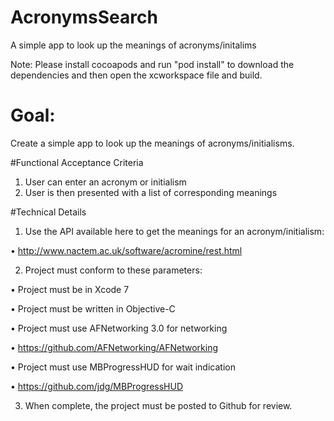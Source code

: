 # AcronymsSearch
A simple app to look up the meanings of acronyms/initalims

Note: Please install cocoapods and run "pod install" to download the dependencies and then open the xcworkspace file and build.

# Goal: 
Create a simple app to look up the meanings of acronyms/initialisms.

#Functional Acceptance Criteria 

1. User can enter an acronym or initialism
2. User is then presented with a list of corresponding meanings

#Technical Details 

1. Use the API available here to get the meanings for an acronym/initialism:

• http://www.nactem.ac.uk/software/acromine/rest.html

2. Project must conform to these parameters:

• Project must be in Xcode 7

• Project must be written in Objective-C

• Project must use AFNetworking 3.0 for networking

• https://github.com/AFNetworking/AFNetworking

• Project must use MBProgressHUD for wait indication

• https://github.com/jdg/MBProgressHUD

3. When complete, the project must be posted to Github for review.
